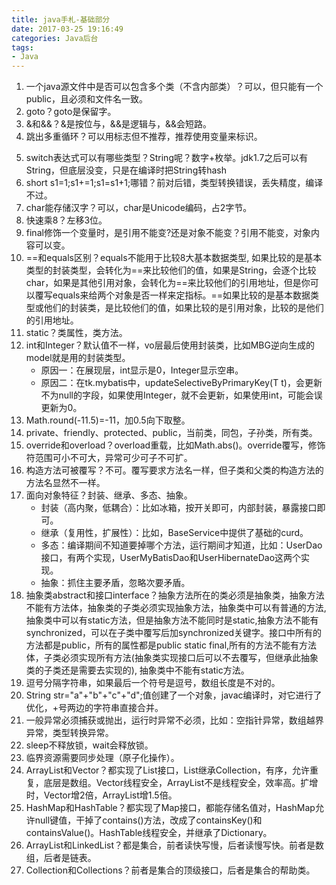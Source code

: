 ```yaml
---
title: java手札-基础部分
date: 2017-03-25 19:16:49
categories: Java后台
tags:
- Java
---
```


1. 一个java源文件中是否可以包含多个类（不含内部类）？可以，但只能有一个public，且必须和文件名一致。
2. goto？goto是保留字。
3. &和&&？&是按位与，&&是逻辑与，&&会短路。
4. 跳出多重循环？可以用标志但不推荐，推荐使用变量来标识。
<!-- more -->
5. switch表达式可以有哪些类型？String呢？数字+枚举。jdk1.7之后可以有String，但底层没变，只是在编译时把String转hash
6. short s1=1;s1+=1;s1=s1+1;哪错？前对后错，类型转换错误，丢失精度，编译不过。
7. char能存储汉字？可以，char是Unicode编码，占2字节。
8. 快速乘8？左移3位。
9. final修饰一个变量时，是引用不能变?还是对象不能变？引用不能变，对象内容可以变。
10. ==和equals区别？equals不能用于比较8大基本数据类型, 如果比较的是基本类型的封装类型，会转化为==来比较他们的值，如果是String，会逐个比较char，如果是其他引用对象，会转化为==来比较他们的引用地址，但是你可以覆写equals来给两个对象是否一样来定指标。==如果比较的是基本数据类型或他们的封装类，是比较他们的值，如果比较的是引用对象，比较的是他们的引用地址。
11. static？类属性，类方法。
12. int和Integer？默认值不一样，vo层最后使用封装类，比如MBG逆向生成的model就是用的封装类型。
	- 原因一：在展现层，int显示是0，Integer显示空串。
	- 原因二：在tk.mybatis中，updateSelectiveByPrimaryKey(T t)，会更新不为null的字段，如果使用Integer，就不会更新，如果使用int，可能会误更新为0。
13. Math.round(-11.5)=-11，加0.5向下取整。
14. private、friendly、protected、public，当前类，同包，子孙类，所有类。
15. override和overload？overload重载，比如Math.abs()。override覆写，修饰符范围可小不可大，异常可少可子不可扩。
16. 构造方法可被覆写？不可。覆写要求方法名一样，但子类和父类的构造方法的方法名显然不一样。
17. 面向对象特征？封装、继承、多态、抽象。
	- 封装（高内聚，低耦合）：比如冰箱，按开关即可，内部封装，暴露接口即可。
	- 继承（复用性，扩展性）：比如，BaseService中提供了基础的curd。
	- 多态：编译期间不知道要掉哪个方法，运行期间才知道，比如：UserDao接口，有两个实现，UserMyBatisDao和UserHibernateDao这两个实现。
	- 抽象：抓住主要矛盾，忽略次要矛盾。
18. 抽象类abstract和接口interface？抽象方法所在的类必须是抽象类，抽象方法不能有方法体，抽象类的子类必须实现抽象方法，抽象类中可以有普通的方法,抽象类中可以有static方法，但是抽象方法不能同时是static,抽象方法不能有synchronized，可以在子类中覆写后加synchronized关键字。接口中所有的方法都是public，所有的属性都是public static final,所有的方法不能有方法体，子类必须实现所有方法(抽象类实现接口后可以不去覆写，但继承此抽象类的子类还是需要去实现的), 抽象类中不能有static方法。
19. 逗号分隔字符串，如果最后一个符号是逗号，数组长度是不对的。
20. String str="a"+"b"+"c"+"d";值创建了一个对象，javac编译时，对它进行了优化，+号两边的字符串直接合并。
21. 一般异常必须捕获或抛出，运行时异常不必须，比如：空指针异常，数组越界异常，类型转换异常。
22. sleep不释放锁，wait会释放锁。
23. 临界资源需要同步处理（原子化操作）。
24. ArrayList和Vector？都实现了List接口，List继承Collection，有序，允许重复，底层是数组。Vector线程安全，ArrayList不是线程安全，效率高。扩增时，Vector增2倍，ArrayList增1.5倍。
25. HashMap和HashTable？都实现了Map接口，都能存储名值对，HashMap允许null键值，干掉了contains()方法，改成了containsKey()和containsValue()。HashTable线程安全，并继承了Dictionary。
26. ArrayList和LinkedList？都是集合，前者读快写慢，后者读慢写快。前者是数组，后者是链表。
27. Collection和Collections？前者是集合的顶级接口，后者是集合的帮助类。